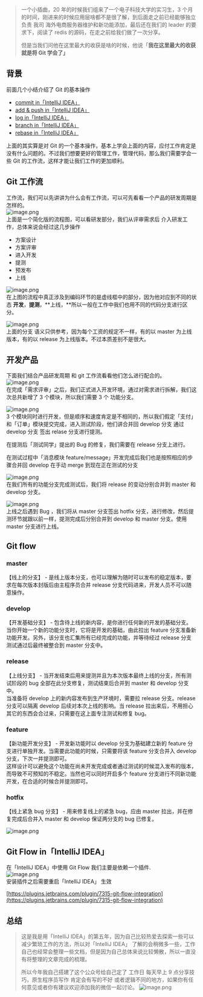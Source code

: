 > 一个小插曲，20 年的时候我们组来了一个电子科技大学的实习生，3 个月的时间，刚进来的时候应用层啥都不是很了解，到后面走之前已经能够独立负责 我司 海外电商服务器维护和新功能添加，最后还在我们的 leader 的要求下，阅读了 redis 的源码，在走之前给我们做了一次分享。
>
> 但是当我们问他在这里最大的收获是啥的时候，他说「**我在这里最大的收获就是将 Git 学会了」**

## 背景

前面几个小结介绍了 Git 的基本操作

- [commit in「IntelliJ IDEA」](https://mp.weixin.qq.com/s/KzidXL6lU59_WihW8ckKbw)
- [add & push in「IntelliJ IDEA」](https://mp.weixin.qq.com/s/80b5prFFwtFJ17AP2DOV-A)
- [log in「IntelliJ IDEA」](https://mp.weixin.qq.com/s/IkN-gxblz_-EV9jSB9qLyA)
- [branch in「IntelliJ IDEA」](https://mp.weixin.qq.com/s/O1XsxQ4QUWP8ItiyWoF3uA)
- [rebase in「IntelliJ IDEA」](https://mp.weixin.qq.com/s/2jiNJjVjRvi_GBU62Tnz4w)

上面的其实算是对 Git 的一个基本操作，基本上学会上面的内容，应付工作肯定是没有什么问题的。不过我们想要更好的管理工作，管理代码，那么我们需要学会一些 Git 的工作流，这样才能让我们工作的更加顺利。

## Git 工作流

工作流，我们可以先讲讲为什么会有工作流，可以可先看看一个产品的研发周期是怎样的。<br />![image.png](images/git-flow-idea/c3e22667c41e1d47992397d0732015df.png)<br />上面是一个简化版的流程图，可以看研发部分，我们从评审需求后 介入研发工作，总体来说会经过这几步操作

- 方案设计
- 方案评审
- 进入开发
- 提测
- 预发布
- 上线

![image.png](images/git-flow-idea/dc90980bd70b5422015bd56da98aa938.png)<br />在上图的流程中真正涉及到编码环节的是虚线框中的部分，因为他对应到不同的状态 **开发**，**提测**，**上线，**所以一般在工作中我们也用不同的代码分支进行区分。

![image.png](images/git-flow-idea/bfde6283f7e39ec6349db46e3a60ae36.png)<br />上面的分支 语义只供参考，因为每个工资的规定不一样，有的以 master 为上线版本，有的以 release 为上线版本。不过本质差别不是很大。

## 开发产品

下面我们结合产品研发周期 和 git 工作流看看他们怎么进行配合的。<br />![image.png](images/git-flow-idea/f5033f0dedc0c5747945cda566d7e860.png)<br />在完成「需求评审」之后，我们正式进入开发环境，通过对需求进行拆解，我们这次总共新增了 3 个模块，所以我们需要 3 个 功能分支。

![image.png](images/git-flow-idea/542c591bcfeb2a360919f0f2d3eead02.png)<br />3 个模块同时进行开发，但是顺序和速度肯定是不相同的，所以我们假定「支付」和「订单」模块提交完成，进入测试阶段，他们讲合并回 develop 分支 通过 develop 分支 签出 relase 分支进行提测。

在提测后「测试同学」提出的 Bug 的修复，我们需要在 release 分支上进行。

在测试过程中「消息模块 feature/message」开发完成后我们也是按照相应的步骤合并回 develop 在手动 merge 到现在正在测试的分支

![image.png](images/git-flow-idea/1c464f0e30ee2c9e82a0555abce02160.png)<br />在我们所有的功能分支完成测试后，我们将 release 的变动分别合并到 master 和 develop 分支。

![image.png](images/git-flow-idea/71e791ed3c34a3c98c760f93cd61f856.png)<br />上线之后遇到 Bug ，我们将从 master 分支签出 hotfix 分支，进行修改，然后提测环节就跟以前一样，提测完成后分别合并到 develop 和 master 分支。使用 master 分支进行上线。

## Git flow

### master

【线上的分支】 - 是线上版本分支，也可以理解为随时可以发布的稳定版本，要求在每次版本封版后由主程序员合并 release 分支代码进来，开发人员不可以随意操作。

### develop

【开发基础分支】 - 包含待上线的新内容，是你进行任何新的开发的基础分支。当你开始一个新的功能分支时，它将是开发的基础，由此拉出 feature 分支准备新功能开发。另外，该分支也汇集所有已经完成的功能，并等待经过 release 分支测试通过后最终被整合到 master 分支中。

### release

【上线分支】 - 当开发结束后用来提测并且为本次版本最终上线的分支，所有测试阶段的 bug 全部在此分支修复，测试结束后合并到 master 和 develop 分支中。<br />当准备将 develop 上的新内容发布到生产环境时，需要拉 release 分支。release 分支可以隔离 develop 后续对本次上线的影响。当 release 拉出来后，不用担心其它的东西会合过来，只需要在这上面专注测试和修复 bug。

### feature

【新功能开发分支】 - 开发新功能时以 develop 分支为基础建立新的 feature 分支进行单独开发。当需要此功能的时候，只需要将该 feature 分支合并入 develop 分支，下次一并提测即可。<br />这样设计可以避免这个功能在尚未开发完成或者通过测试的时候混入发布的版本，而导致不可预知的不稳定。当然也可以同时开启多个 feature 分支进行不同新功能开发，在合适的时候合并提测即可。

### hotfix

【线上紧急 bug 分支】 - 用来修复线上的紧急 bug，应由 master 拉出，并在修复完成后合并入 master 和 develop 保证两分支的 bug 已修复。

![image.png](images/git-flow-idea/da481897d996d58e177b05d8700ad70f.png)

## Git Flow in「IntelliJ IDEA」

在「IntelliJ IDEA」中使用 Git Flow 我们主要是依赖一个插件.<br />![image.png](images/git-flow-idea/8dcca5ed4d2d6b8769b70cd3a3d500e5.png)<br />安装插件之后需要重启「IntelliJ IDEA」 生效

[https://plugins.jetbrains.com/plugin/7315-git-flow-integration](https://plugins.jetbrains.com/plugin/7315-git-flow-integration)

## 总结

> 这是我是用「IntelliJ IDEA」的第五年，因为自己比较热爱去探索一些可以减少繁琐工作的方法，所以对「IntelliJ IDEA」 了解的会稍微多一些，工作 自己也经常会整理一些文档，但是因为自己总体来说比较懒散，所以一直没有将整理的文章完成的梳理。
>
> 所以今年我自己搭建了这个公众号给自己定了 工作日 每天早上 9 点分享技巧，原生程序员写作 肯定会有写的不好 或者逻辑不同的地方，如果你有任何意见或者你有建议欢迎添加我的微信一起讨论。
> ![image.png](images/git-flow-idea/29a4c42754e328e2cb5c9016b4edd616.png)
